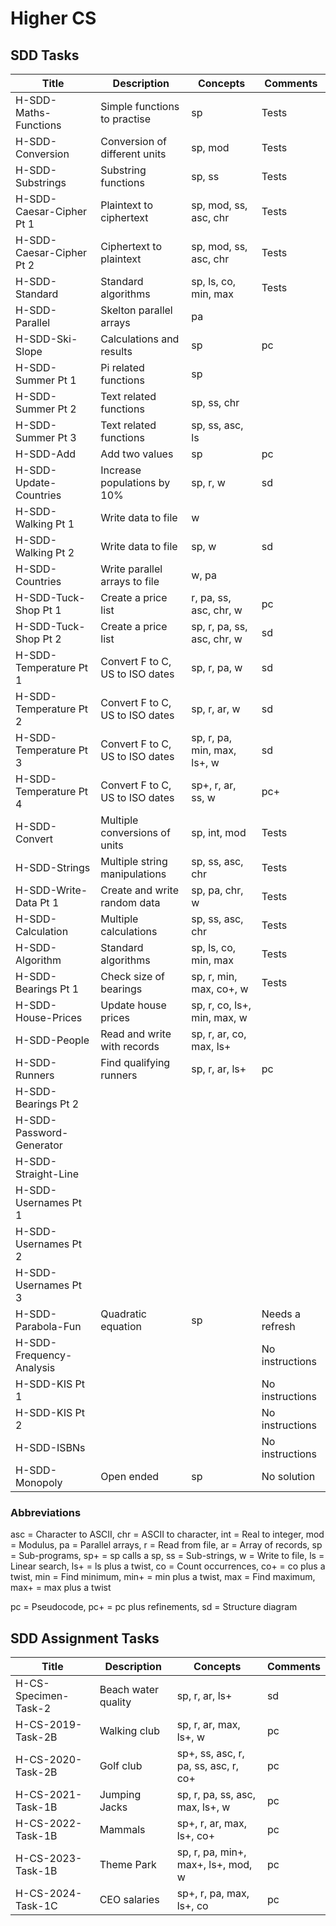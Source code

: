# Higher CS


## SDD Tasks

| Title                    | Description                     | Concepts                    | Comments |
| -----                    | -----------                     | --------                    | -------- |
| H-SDD-Maths-Functions    | Simple functions to practise    | sp                          | Tests |
| H-SDD-Conversion         | Conversion of different units   | sp, mod                     | Tests |
| H-SDD-Substrings         | Substring functions             | sp, ss                      | Tests |
| H-SDD-Caesar-Cipher Pt 1 | Plaintext to ciphertext         | sp, mod, ss, asc, chr       | Tests |
| H-SDD-Caesar-Cipher Pt 2 | Ciphertext to plaintext         | sp, mod, ss, asc, chr       | Tests |
| H-SDD-Standard           | Standard algorithms             | sp, ls, co, min, max        | Tests |
| H-SDD-Parallel           | Skelton parallel arrays         | pa                          | |
| H-SDD-Ski-Slope          | Calculations and results        | sp                          | pc |
| H-SDD-Summer Pt 1        | Pi related functions            | sp                          | |
| H-SDD-Summer Pt 2        | Text related functions          | sp, ss, chr                 | |
| H-SDD-Summer Pt 3        | Text related functions          | sp, ss, asc, ls             | |
| H-SDD-Add                | Add two values                  | sp                          | pc |
| H-SDD-Update-Countries   | Increase populations by 10%     | sp, r, w                    | sd |
| H-SDD-Walking Pt 1       | Write data to file              | w                           | |
| H-SDD-Walking Pt 2       | Write data to file              | sp, w                       | sd |
| H-SDD-Countries          | Write parallel arrays to file   | w, pa                       | |
| H-SDD-Tuck-Shop Pt 1     | Create a price list             | r, pa, ss, asc, chr, w      | pc |
| H-SDD-Tuck-Shop Pt 2     | Create a price list             | sp, r, pa, ss, asc, chr, w  | sd |
| H-SDD-Temperature Pt 1   | Convert F to C, US to ISO dates | sp, r, pa, w                | sd |
| H-SDD-Temperature Pt 2   | Convert F to C, US to ISO dates | sp, r, ar, w                | sd |
| H-SDD-Temperature Pt 3   | Convert F to C, US to ISO dates | sp, r, pa, min, max, ls+, w | sd |
| H-SDD-Temperature Pt 4   | Convert F to C, US to ISO dates | sp+, r, ar, ss, w           | pc+ |
| H-SDD-Convert            | Multiple conversions of units   | sp, int, mod                | Tests |
| H-SDD-Strings            | Multiple string manipulations   | sp, ss, asc, chr            | Tests |
| H-SDD-Write-Data Pt 1    | Create and write random data    | sp, pa, chr, w              | Tests |
| H-SDD-Calculation        | Multiple calculations           | sp, ss, asc, chr            | Tests |
| H-SDD-Algorithm          | Standard algorithms             | sp, ls, co, min, max        | Tests |
| H-SDD-Bearings Pt 1      | Check size of bearings          | sp, r, min, max, co+, w     | Tests |
| H-SDD-House-Prices       | Update house prices             | sp, r, co, ls+, min, max, w | |
| H-SDD-People             | Read and write with records     | sp, r, ar, co, max, ls+     | |
| H-SDD-Runners            | Find qualifying runners         | sp, r, ar, ls+              | pc |
| H-SDD-Bearings Pt 2      | | | |
| H-SDD-Password-Generator | | | |
| H-SDD-Straight-Line      | | | |
| H-SDD-Usernames Pt 1     | | | |
| H-SDD-Usernames Pt 2     | | | |
| H-SDD-Usernames Pt 3     | | | |
| H-SDD-Parabola-Fun       | Quadratic equation              | sp                          | Needs a refresh |
| H-SDD-Frequency-Analysis |                                 |                             | No instructions |
| H-SDD-KIS Pt 1           |                                 |                             | No instructions |
| H-SDD-KIS Pt 2           |                                 |                             | No instructions |
| H-SDD-ISBNs              |                                 |                             | No instructions |
| H-SDD-Monopoly           | Open ended                      | sp                          | No solution |


### Abbreviations

asc = Character to ASCII,
chr = ASCII to character,
int = Real to integer,
mod = Modulus,
pa = Parallel arrays,
r = Read from file,
ar = Array of records,
sp = Sub-programs,
sp+ = sp calls a sp,
ss = Sub-strings,
w = Write to file,
ls = Linear search,
ls+ = ls plus a twist,
co = Count occurrences,
co+ = co plus a twist,
min = Find minimum,
min+ = min plus a twist,
max = Find maximum,
max+ = max plus a twist

pc = Pseudocode,
pc+ = pc plus refinements,
sd = Structure diagram


## SDD Assignment Tasks

| Title                | Description         | Concepts                             | Comments |
| -----                | -----------         | --------                             | -------- |
| H-CS-Specimen-Task-2 | Beach water quality | sp, r, ar, ls+                       | sd |
| H-CS-2019-Task-2B    | Walking club        | sp, r, ar, max, ls+, w               | pc |
| H-CS-2020-Task-2B    | Golf club           | sp+, ss, asc, r, pa, ss, asc, r, co+ | pc |
| H-CS-2021-Task-1B    | Jumping Jacks       | sp, r, pa, ss, asc, max, ls+, w      | pc |
| H-CS-2022-Task-1B    | Mammals             | sp+, r, ar, max, ls+, co+            | pc |
| H-CS-2023-Task-1B    | Theme Park          | sp, r, pa, min+, max+, ls+, mod, w   | pc |
| H-CS-2024-Task-1C    | CEO salaries        | sp+, r, pa, max, ls+, co             | pc |
